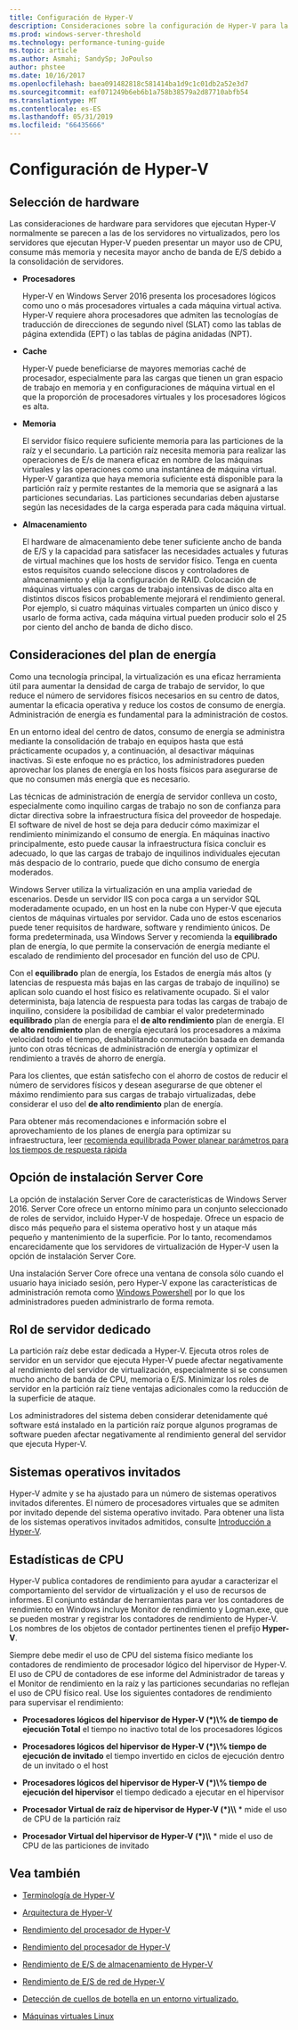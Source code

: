 ```yaml
---
title: Configuración de Hyper-V
description: Consideraciones sobre la configuración de Hyper-V para la optimización de rendimiento
ms.prod: windows-server-threshold
ms.technology: performance-tuning-guide
ms.topic: article
ms.author: Asmahi; SandySp; JoPoulso
author: phstee
ms.date: 10/16/2017
ms.openlocfilehash: baea091482818c581414ba1d9c1c01db2a52e3d7
ms.sourcegitcommit: eaf071249b6eb6b1a758b38579a2d87710abfb54
ms.translationtype: MT
ms.contentlocale: es-ES
ms.lasthandoff: 05/31/2019
ms.locfileid: "66435666"
---
```

# <a name="hyper-v-configuration"></a>Configuración de Hyper-V

## <a name="hardware-selection"></a>Selección de hardware

Las consideraciones de hardware para servidores que ejecutan Hyper-V normalmente se parecen a las de los servidores no virtualizados, pero los servidores que ejecutan Hyper-V pueden presentar un mayor uso de CPU, consume más memoria y necesita mayor ancho de banda de E/S debido a la consolidación de servidores.

-   **Procesadores**

    Hyper-V en Windows Server 2016 presenta los procesadores lógicos como uno o más procesadores virtuales a cada máquina virtual activa. Hyper-V requiere ahora procesadores que admiten las tecnologías de traducción de direcciones de segundo nivel (SLAT) como las tablas de página extendida (EPT) o las tablas de página anidadas (NPT).

-   **Cache**

    Hyper-V puede beneficiarse de mayores memorias caché de procesador, especialmente para las cargas que tienen un gran espacio de trabajo en memoria y en configuraciones de máquina virtual en el que la proporción de procesadores virtuales y los procesadores lógicos es alta.

-   **Memoria**

    El servidor físico requiere suficiente memoria para las particiones de la raíz y el secundario. La partición raíz necesita memoria para realizar las operaciones de E/s de manera eficaz en nombre de las máquinas virtuales y las operaciones como una instantánea de máquina virtual. Hyper-V garantiza que haya memoria suficiente está disponible para la partición raíz y permite restantes de la memoria que se asignará a las particiones secundarias. Las particiones secundarias deben ajustarse según las necesidades de la carga esperada para cada máquina virtual.

-   **Almacenamiento**

    El hardware de almacenamiento debe tener suficiente ancho de banda de E/S y la capacidad para satisfacer las necesidades actuales y futuras de virtual machines que los hosts de servidor físico. Tenga en cuenta estos requisitos cuando seleccione discos y controladores de almacenamiento y elija la configuración de RAID. Colocación de máquinas virtuales con cargas de trabajo intensivas de disco alta en distintos discos físicos probablemente mejorará el rendimiento general. Por ejemplo, si cuatro máquinas virtuales comparten un único disco y usarlo de forma activa, cada máquina virtual pueden producir solo el 25 por ciento del ancho de banda de dicho disco.

## <a name="power-plan-considerations"></a>Consideraciones del plan de energía

Como una tecnología principal, la virtualización es una eficaz herramienta útil para aumentar la densidad de carga de trabajo de servidor, lo que reduce el número de servidores físicos necesarios en su centro de datos, aumentar la eficacia operativa y reduce los costos de consumo de energía. Administración de energía es fundamental para la administración de costos. 

En un entorno ideal del centro de datos, consumo de energía se administra mediante la consolidación de trabajo en equipos hasta que está prácticamente ocupados y, a continuación, al desactivar máquinas inactivas. Si este enfoque no es práctico, los administradores pueden aprovechar los planes de energía en los hosts físicos para asegurarse de que no consumen más energía que es necesario. 

Las técnicas de administración de energía de servidor conlleva un costo, especialmente como inquilino cargas de trabajo no son de confianza para dictar directiva sobre la infraestructura física del proveedor de hospedaje. El software de nivel de host se deja para deducir cómo maximizar el rendimiento minimizando el consumo de energía. En máquinas inactivo principalmente, esto puede causar la infraestructura física concluir es adecuado, lo que las cargas de trabajo de inquilinos individuales ejecutan más despacio de lo contrario, puede que dicho consumo de energía moderados.

Windows Server utiliza la virtualización en una amplia variedad de escenarios. Desde un servidor IIS con poca carga a un servidor SQL moderadamente ocupado, en un host en la nube con Hyper-V que ejecuta cientos de máquinas virtuales por servidor. Cada uno de estos escenarios puede tener requisitos de hardware, software y rendimiento únicos. De forma predeterminada, usa Windows Server y recomienda la **equilibrado** plan de energía, lo que permite la conservación de energía mediante el escalado de rendimiento del procesador en función del uso de CPU.

Con el **equilibrado** plan de energía, los Estados de energía más altos (y latencias de respuesta más bajas en las cargas de trabajo de inquilino) se aplican solo cuando el host físico es relativamente ocupado. Si el valor determinista, baja latencia de respuesta para todas las cargas de trabajo de inquilino, considere la posibilidad de cambiar el valor predeterminado **equilibrado** plan de energía para el **de alto rendimiento** plan de energía. El **de alto rendimiento** plan de energía ejecutará los procesadores a máxima velocidad todo el tiempo, deshabilitando conmutación basada en demanda junto con otras técnicas de administración de energía y optimizar el rendimiento a través de ahorro de energía.

Para los clientes, que están satisfecho con el ahorro de costos de reducir el número de servidores físicos y desean asegurarse de que obtener el máximo rendimiento para sus cargas de trabajo virtualizadas, debe considerar el uso del **de alto rendimiento** plan de energía.

Para obtener más recomendaciones e información sobre el aprovechamiento de los planes de energía para optimizar su infraestructura, leer [recomienda equilibrada Power planear parámetros para los tiempos de respuesta rápida](../../hardware/power/recommended-balanced-plan-parameters.md)



## <a name="server-core-installation-option"></a>Opción de instalación Server Core

La opción de instalación Server Core de características de Windows Server 2016. Server Core ofrece un entorno mínimo para un conjunto seleccionado de roles de servidor, incluido Hyper-V de hospedaje. Ofrece un espacio de disco más pequeño para el sistema operativo host y un ataque más pequeño y mantenimiento de la superficie. Por lo tanto, recomendamos encarecidamente que los servidores de virtualización de Hyper-V usen la opción de instalación Server Core.

Una instalación Server Core ofrece una ventana de consola sólo cuando el usuario haya iniciado sesión, pero Hyper-V expone las características de administración remota como [Windows Powershell](https://technet.microsoft.com/library/hh848559.aspx) por lo que los administradores pueden administrarlo de forma remota.

## <a name="dedicated-server-role"></a>Rol de servidor dedicado

La partición raíz debe estar dedicada a Hyper-V. Ejecuta otros roles de servidor en un servidor que ejecuta Hyper-V puede afectar negativamente al rendimiento del servidor de virtualización, especialmente si se consumen mucho ancho de banda de CPU, memoria o E/S. Minimizar los roles de servidor en la partición raíz tiene ventajas adicionales como la reducción de la superficie de ataque.

Los administradores del sistema deben considerar detenidamente qué software está instalado en la partición raíz porque algunos programas de software pueden afectar negativamente al rendimiento general del servidor que ejecuta Hyper-V.

## <a name="guest-operating-systems"></a>Sistemas operativos invitados

Hyper-V admite y se ha ajustado para un número de sistemas operativos invitados diferentes. El número de procesadores virtuales que se admiten por invitado depende del sistema operativo invitado. Para obtener una lista de los sistemas operativos invitados admitidos, consulte [Introducción a Hyper-V](https://technet.microsoft.com/library/hh831531.aspx).

## <a name="cpu-statistics"></a>Estadísticas de CPU

Hyper-V publica contadores de rendimiento para ayudar a caracterizar el comportamiento del servidor de virtualización y el uso de recursos de informes. El conjunto estándar de herramientas para ver los contadores de rendimiento en Windows incluye Monitor de rendimiento y Logman.exe, que se pueden mostrar y registrar los contadores de rendimiento de Hyper-V. Los nombres de los objetos de contador pertinentes tienen el prefijo **Hyper-V**.

Siempre debe medir el uso de CPU del sistema físico mediante los contadores de rendimiento de procesador lógico del hipervisor de Hyper-V. El uso de CPU de contadores de ese informe del Administrador de tareas y el Monitor de rendimiento en la raíz y las particiones secundarias no reflejan el uso de CPU físico real. Use los siguientes contadores de rendimiento para supervisar el rendimiento:

- **Procesadores lógicos del hipervisor de Hyper-V (\*)\\% de tiempo de ejecución Total** el tiempo no inactivo total de los procesadores lógicos

- **Procesadores lógicos del hipervisor de Hyper-V (\*)\\% tiempo de ejecución de invitado** el tiempo invertido en ciclos de ejecución dentro de un invitado o el host

- **Procesadores lógicos del hipervisor de Hyper-V (\*)\\% tiempo de ejecución del hipervisor** el tiempo dedicado a ejecutar en el hipervisor

- **Procesador Virtual de raíz de hipervisor de Hyper-V (\*)\\\\** * mide el uso de CPU de la partición raíz

- **Procesador Virtual del hipervisor de Hyper-V (\*)\\\\** * mide el uso de CPU de las particiones de invitado


## <a name="see-also"></a>Vea también

-   [Terminología de Hyper-V](terminology.md)

-   [Arquitectura de Hyper-V](architecture.md)

-   [Rendimiento del procesador de Hyper-V](processor-performance.md)

-   [Rendimiento del procesador de Hyper-V](memory-performance.md)

-   [Rendimiento de E/S de almacenamiento de Hyper-V](storage-io-performance.md)

-   [Rendimiento de E/S de red de Hyper-V](network-io-performance.md)

-   [Detección de cuellos de botella en un entorno virtualizado.](detecting-virtualized-environment-bottlenecks.md)

-   [Máquinas virtuales Linux](linux-virtual-machine-considerations.md)
